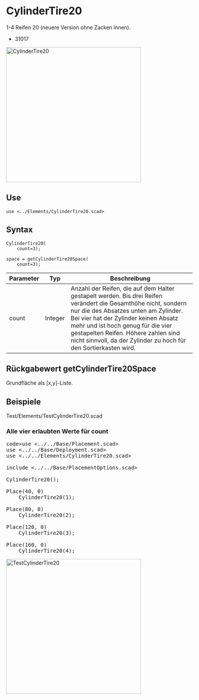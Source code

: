 # CylinderTire20

1-4 Reifen 20 (neuere Version ohne Zacken innen).

- 31017

<img width="364" alt="CylinderTire20" src="https://user-images.githubusercontent.com/48654609/167253313-0449ef90-a537-4bf0-b7a0-9b72d6708f87.png">

## Use
```
use <../Elements/CylinderTire20.scad>
```

## Syntax
```
CylinderTire20(
    count=3);

space = getCylinderTire20Space(
    count=3);
```

| Parameter | Typ | Beschreibung |
| ------ | ------ | ------ |
| count | Integer | Anzahl der Reifen, die auf dem Halter gestapelt werden. Bis drei Reifen verändert die Gesamthöhe nicht, sondern nur die des Absatzes unten am Zylinder. Bei vier hat der Zylinder keinen Absatz mehr und ist hoch genug für die vier gestapelten Reifen. Höhere zahlen sind nicht sinnvoll, da der Zylinder zu hoch für den Sortierkasten wird. |

## Rückgabewert getCylinderTire20Space
Grundfläche als \[x,y]-Liste.

## Beispiele
Test/Elements/TestCylinderTire20.scad

### Alle vier erlaubten Werte für count

<pre>code>use <../../Base/Placement.scad>
use <../../Base/Deployment.scad>
use <../../Elements/CylinderTire20.scad>

include <../../Base/PlacementOptions.scad>

CylinderTire20();

Place(40, 0)
    CylinderTire20(1);

Place(80, 0)
    CylinderTire20(2);

Place(120, 0)
    CylinderTire20(3);

Place(160, 0)
    CylinderTire20(4);
</pre></code>

<img width="364" alt="TestCylinderTire20" src="https://user-images.githubusercontent.com/48654609/167253410-a9aa6ae1-643a-4f5b-87e7-ab60987c21ee.png">
